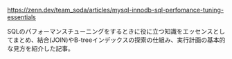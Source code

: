 https://zenn.dev/team_soda/articles/mysql-innodb-sql-perfomance-tuning-essentials

SQLのパフォーマンスチューニングをするときに役に立つ知識をエッセンスとしてまとめ、結合(JOIN)やB-treeインデックスの探索の仕組み、実行計画の基本的な見方を紹介した記事。

